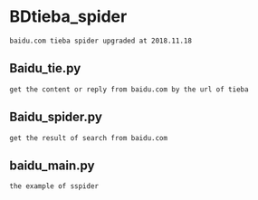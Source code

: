 # BDtieba_spider
	baidu.com tieba spider upgraded at 2018.11.18

## Baidu_tie.py
	get the content or reply from baidu.com by the url of tieba

## Baidu_spider.py
	get the result of search from baidu.com

## baidu_main.py
	the example of sspider